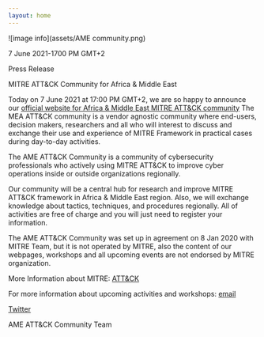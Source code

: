 ```yaml
---
layout: home
---
```

![image info](assets/AME community.png)

7 June 2021-1700 PM GMT+2

Press Release

MITRE ATT&CK Community for Africa & Middle East


Today on 7 June 2021 at 17:00 PM GMT+2, we are so happy to announce our [official website for Africa & Middle East MITRE ATT&CK community](www.attackcommunity.org)
The MEA ATT&CK community is a vendor agnostic community where end-users, decision makers, researchers and all who will interest to discuss and exchange their use and experience of MITRE Framework in practical cases during day-to-day activities.

The AME ATT&CK Community is a community of cybersecurity professionals who actively using MITRE ATT&CK to improve cyber operations inside or outside organizations regionally.

Our community will be a central hub for research and improve MITRE ATT&CK framework in Africa & Middle East region. Also, we will exchange knowledge about tactics, techniques, and procedures regionally. All of activities are free of charge and you will just need to register your information.

The AME ATT&CK Community was set up in agreement on 8 Jan 2020 with MITRE Team, but it is not operated by MITRE, also the content of our webpages, workshops and all upcoming events are not endorsed by MITRE organization.

More Information about MITRE: [ATT&CK](https://attack.mitre.org)

For more information about upcoming activities and workshops: [email](info@attackcommunity.org)

[Twitter](https://twitter.com/AttackMea )
    

AME ATT&CK Community Team 
